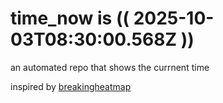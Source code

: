 # time_now is (( 2025-10-03T08:30:00.568Z ))

an automated repo that shows the currnent time

inspired by [breakingheatmap](https://github.com/breakingheatmap/breakingheatmap)